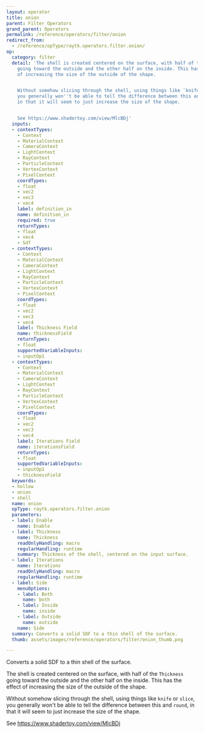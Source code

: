 ```yaml
---
layout: operator
title: onion
parent: Filter Operators
grand_parent: Operators
permalink: /reference/operators/filter/onion
redirect_from:
  - /reference/opType/raytk.operators.filter.onion/
op:
  category: filter
  detail: 'The shell is created centered on the surface, with half of the `Thickness`
    going toward the outside and the other half on the inside. This has the effect
    of increasing the size of the outside of the shape.


    Without somehow slicing through the shell, using things like `knife` or `slice`,
    you generally won''t be able to tell the difference between this and `round`,
    in that it will seem to just increase the size of the shape.


    See https://www.shadertoy.com/view/MlcBDj'
  inputs:
  - contextTypes:
    - Context
    - MaterialContext
    - CameraContext
    - LightContext
    - RayContext
    - ParticleContext
    - VertexContext
    - PixelContext
    coordTypes:
    - float
    - vec2
    - vec3
    - vec4
    label: definition_in
    name: definition_in
    required: true
    returnTypes:
    - float
    - vec4
    - Sdf
  - contextTypes:
    - Context
    - MaterialContext
    - CameraContext
    - LightContext
    - RayContext
    - ParticleContext
    - VertexContext
    - PixelContext
    coordTypes:
    - float
    - vec2
    - vec3
    - vec4
    label: Thickness Field
    name: thicknessField
    returnTypes:
    - float
    supportedVariableInputs:
    - inputOp1
  - contextTypes:
    - Context
    - MaterialContext
    - CameraContext
    - LightContext
    - RayContext
    - ParticleContext
    - VertexContext
    - PixelContext
    coordTypes:
    - float
    - vec2
    - vec3
    - vec4
    label: Iterations Field
    name: iterationsField
    returnTypes:
    - float
    supportedVariableInputs:
    - inputOp1
    - thicknessField
  keywords:
  - hollow
  - onion
  - shell
  name: onion
  opType: raytk.operators.filter.onion
  parameters:
  - label: Enable
    name: Enable
  - label: Thickness
    name: Thickness
    readOnlyHandling: macro
    regularHandling: runtime
    summary: Thickness of the shell, centered on the input surface.
  - label: Iterations
    name: Iterations
    readOnlyHandling: macro
    regularHandling: runtime
  - label: Side
    menuOptions:
    - label: Both
      name: both
    - label: Inside
      name: inside
    - label: Outside
      name: outside
    name: Side
  summary: Converts a solid SDF to a thin shell of the surface.
  thumb: assets/images/reference/operators/filter/onion_thumb.png

---
```



Converts a solid SDF to a thin shell of the surface.

The shell is created centered on the surface, with half of the `Thickness` going toward the outside and the other half on the inside. This has the effect of increasing the size of the outside of the shape.

Without somehow slicing through the shell, using things like `knife` or `slice`, you generally won't be able to tell the difference between this and `round`, in that it will seem to just increase the size of the shape.

See https://www.shadertoy.com/view/MlcBDj